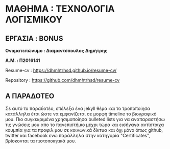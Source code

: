 
#  ΜΑΘΗΜΑ :  ΤΕΧΝΟΛΟΓΙΑ ΛΟΓΙΣΜΙΚΟΥ
## ΕΡΓΑΣΙΑ : BONUS

**Ονοματεπώνυμο : Διαμαντόπουλος Δημήτρης**

**Α.Μ. : Π2016141**

Resume-cv : https://dhmhtrhsd.github.io/resume-cv/ 

Repository : https://github.com/dhmhtrhsd/resume-cv

## Α ΠΑΡΑΔΟΤΕΟ

Σε αυτό το παραδοτέο, επέλεξα ένα jekyll θέμα και το τροποποίησα κατάλληλα έτσι ώστε να εμφανίζεται σε μορφή timeline το βιογραφικό μου. 
Πιο συγκεκριμένα χρησιμοποίησα bulleted lists για να αναπαραστήσω τις γνώσεις μου απο το πανεπιστήμιο μέχρι τώρα και
εισήγαγα αντίστοιχα κουμπία για τα προφιλ μου σε κοινωνικά δίκτυα και όχι μόνο όπως github, twitter και facebook ενώ παράλληλα στην κατηγορία "Certificates", βρίσκονται τα πιστοποιητικά μου.
